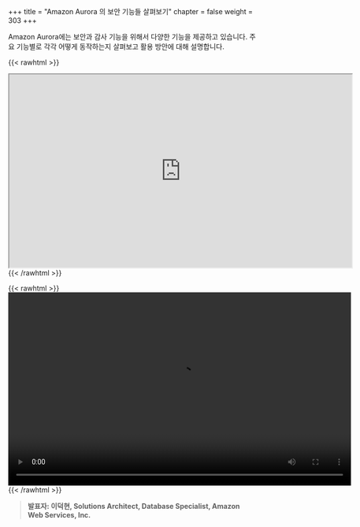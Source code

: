 +++
title = "Amazon Aurora 의 보안 기능들 살펴보기"
chapter = false
weight = 303
+++

 Amazon Aurora에는 보안과 감사 기능을 위해서 다양한 기능을 제공하고 있습니다. 주요 기능별로 각각 어떻게 동작하는지 살펴보고 활용 방안에 대해 설명합니다.

{{< rawhtml >}}
<iframe src=https://dxjsvn24c4x1f.cloudfront.net/OnDemandTracks/03.+Amazon+Aurora%E1%84%8B%E1%85%B4+%E1%84%87%E1%85%A9%E1%84%8B%E1%85%A1%E1%86%AB%E1%84%80%E1%85%B5%E1%84%82%E1%85%B3%E1%86%BC%E1%84%83%E1%85%B3%E1%86%AF+%E1%84%8B%E1%85%A1%E1%86%AF%E1%84%8B%E1%85%A1%E1%84%87%E1%85%A9%E1%84%80%E1%85%B5_%E1%84%8B%E1%85%B5%E1%84%83%E1%85%A5%E1%86%A8%E1%84%92%E1%85%A7%E1%86%AB.pdf" width="696" height="392"></iframe>
{{< /rawhtml >}}

{{< rawhtml >}}
<video width="696" height="392" controls>
  <source src="https://dxjsvn24c4x1f.cloudfront.net/OnDemandTracks/tech_track_1.mp4" type="video/mp4">
  Your browser doesn't support video.
</video>
{{< /rawhtml >}}

>  **발표자: 이덕현, Solutions Architect, Database Specialist, Amazon Web Services, Inc.** 
